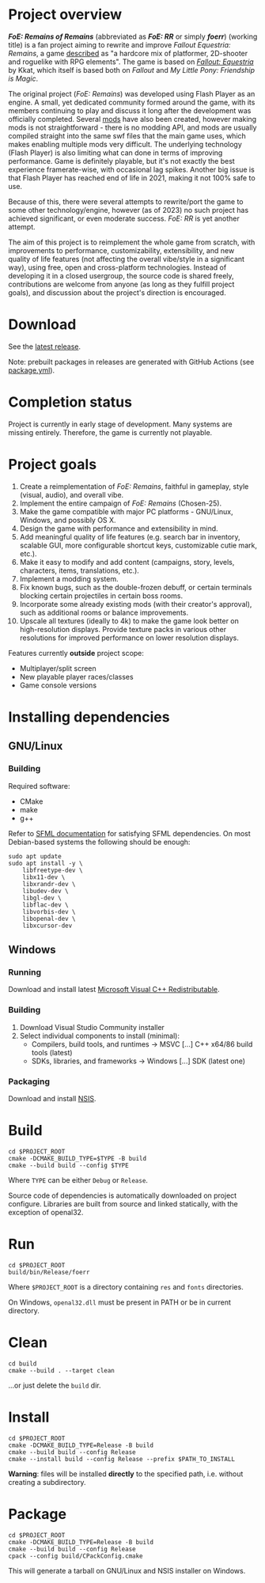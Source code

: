 # Project overview
_**FoE: Remains of Remains**_ (abbreviated as _**FoE: RR**_ or simply _**foerr**_) (working title) is a fan project
aiming to rewrite and improve _Fallout Equestria: Remains_, a game [described](http://foe.ucoz.org/main_en.html) as
"a hardcore mix of platformer, 2D-shooter and roguelike with RPG elements".
The game is based on [_Fallout: Equestria_](https://en.wikipedia.org/wiki/Fallout:_Equestria) by Kkat, which itself is
based both on _Fallout_ and _My Little Pony: Friendship is Magic_.

The original project (_FoE: Remains_) was developed using Flash Player as an engine. A small, yet dedicated community
formed around the game, with its members continuing to play and discuss it long after the development was officially
completed. Several [mods](https://fallout-equestria-remains.fandom.com/wiki/User_Modifications) have also been created,
however making mods is not straightforward - there is no modding API, and mods are usually compiled straight into the
same swf files that the main game uses, which makes enabling multiple mods very difficult. The underlying technology
(Flash Player) is also limiting what can done in terms of improving performance. Game is definitely playable, but it's
not exactly the best experience framerate-wise, with occasional lag spikes. Another big issue is that Flash Player has
reached end of life in 2021, making it not 100% safe to use.

Because of this, there were several attempts to rewrite/port the game to some other technology/engine, however
(as of 2023) no such project has achieved significant, or even moderate success. _FoE: RR_ is yet another attempt.

The aim of this project is to reimplement the whole game from scratch, with improvements to performance,
customizability, extensibility, and new quality of life features (not affecting the overall vibe/style in a significant
way), using free, open and cross-platform technologies. Instead of developing it in a closed usergroup, the source code
is shared freely, contributions are welcome from anyone (as long as they fulfill project goals), and discussion about
the project's direction is encouraged.

# Download
See the [latest release](https://github.com/h67ma/foerr/releases/latest).

Note: prebuilt packages in releases are generated with GitHub Actions (see
[package.yml](https://github.com/h67ma/foerr/actions/workflows/package.yml)).

# Completion status
Project is currently in early stage of development. Many systems are missing entirely. Therefore, the game is currently
not playable.

# Project goals
1. Create a reimplementation of _FoE: Remains_, faithful in gameplay, style (visual, audio), and overall vibe.
2. Implement the entire campaign of _FoE: Remains_ (Chosen-25).
3. Make the game compatible with major PC platforms - GNU/Linux, Windows, and possibly OS X.
4. Design the game with performance and extensibility in mind.
5. Add meaningful quality of life features (e.g. search bar in inventory, scalable GUI, more configurable shortcut keys,
customizable cutie mark, etc.).
6. Make it easy to modify and add content (campaigns, story, levels, characters, items, translations, etc.).
7. Implement a modding system.
8. Fix known bugs, such as the double-frozen debuff, or certain terminals blocking certain projectiles in certain boss
rooms.
9. Incorporate some already existing mods (with their creator's approval), such as additional rooms or balance
improvements.
10. Upscale all textures (ideally to 4k) to make the game look better on high-resolution displays. Provide texture packs
in various other resolutions for improved performance on lower resolution displays.

Features currently **outside** project scope:
* Multiplayer/split screen
* New playable player races/classes
* Game console versions

# Installing dependencies
## GNU/Linux
### Building
Required software:
* CMake
* make
* g++

Refer to [SFML documentation](https://www.sfml-dev.org/tutorials/2.6/compile-with-cmake.php#installing-dependencies)
for satisfying SFML dependencies. On most Debian-based systems the following should be enough:
```
sudo apt update
sudo apt install -y \
	libfreetype-dev \
	libx11-dev \
	libxrandr-dev \
	libudev-dev \
	libgl-dev \
	libflac-dev \
	libvorbis-dev \
	libopenal-dev \
	libxcursor-dev
```

## Windows
### Running
Download and install latest
[Microsoft Visual C++ Redistributable](https://learn.microsoft.com/en-us/cpp/windows/latest-supported-vc-redist).

### Building
1. Download Visual Studio Community installer
2. Select individual components to install (minimal):
	* Compilers, build tools, and runtimes -> MSVC [...] C++ x64/86 build tools (latest)
	* SDKs, libraries, and frameworks -> Windows [...] SDK (latest one)

### Packaging
Download and install [NSIS](https://nsis.sourceforge.io).

# Build
```
cd $PROJECT_ROOT
cmake -DCMAKE_BUILD_TYPE=$TYPE -B build
cmake --build build --config $TYPE
```
Where `TYPE` can be either `Debug` or `Release`.

Source code of dependencies is automatically downloaded on project configure. Libraries are built from source and linked
statically, with the exception of openal32.

# Run
```
cd $PROJECT_ROOT
build/bin/Release/foerr
```
Where `$PROJECT_ROOT` is a directory containing `res` and `fonts` directories.

On Windows, `openal32.dll` must be present in PATH or be in current directory.

# Clean
```
cd build
cmake --build . --target clean
```

...or just delete the `build` dir.

# Install
```
cd $PROJECT_ROOT
cmake -DCMAKE_BUILD_TYPE=Release -B build
cmake --build build --config Release
cmake --install build --config Release --prefix $PATH_TO_INSTALL
```
**Warning**: files will be installed **directly** to the specified path, i.e. without creating a subdirectory.

# Package
```
cd $PROJECT_ROOT
cmake -DCMAKE_BUILD_TYPE=Release -B build
cmake --build build --config Release
cpack --config build/CPackConfig.cmake
```
This will generate a tarball on GNU/Linux and NSIS installer on Windows.
